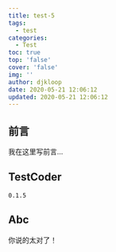 ```yaml
---
title: test-5
tags:
  - test
categories:
  - Test
toc: true
top: 'false'
cover: 'false'
img: ''
author: djkloop
date: 2020-05-21 12:06:12
updated: 2020-05-21 12:06:12
---
```


## 前言  

我在这里写前言...  

## TestCoder   

<code>0.1.5</code>

## Abc

你说的太对了！